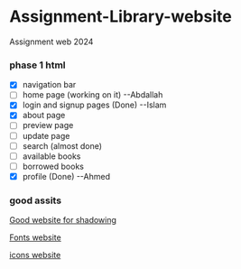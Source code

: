 # Assignment-Library-website

Assignment web 2024

### phase 1 html

- [x] navigation bar
- [ ] home page (working on it) --Abdallah
- [x] login and signup pages (Done) --Islam
- [x] about page
- [ ] preview page
- [ ] update page
- [ ] search (almost done)
- [ ] available books
- [ ] borrowed books
- [x] profile (Done) --Ahmed

### good assits

[Good website for shadowing](https://getcssscan.com/css-box-shadow-examples)

[Fonts website](https://fonts.google.com/)

[icons website](https://fonts.google.com/icons)
